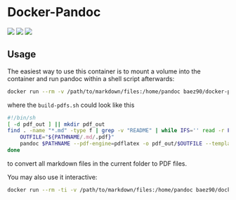# Docker-Pandoc

[![](https://images.microbadger.com/badges/version/baez90/docker-pandoc.svg)](https://microbadger.com/images/baez90/docker-pandoc "Get your own version badge on microbadger.com")
[![](https://images.microbadger.com/badges/image/baez90/docker-pandoc.svg)](https://microbadger.com/images/baez90/docker-pandoc "Get your own image badge on microbadger.com")
[![](https://images.microbadger.com/badges/commit/baez90/docker-pandoc.svg)](https://microbadger.com/images/baez90/docker-pandoc "Get your own commit badge on microbadger.com")

## Usage

The easiest way to use this container is to mount a volume into the container and run pandoc within a shell script afterwards:

```bash
docker run --rm -v /path/to/markdown/files:/home/pandoc baez90/docker-pandoc:latest build-pdfs.sh
```

where the `build-pdfs.sh` could look like this

```bash
#!/bin/sh
[ -d pdf_out ] || mkdir pdf_out
find . -name "*.md" -type f | grep -v "README" | while IFS='' read -r PATHNAME; do
	OUTFILE="${PATHNAME/.md/.pdf}"
	pandoc $PATHNAME --pdf-engine=pdflatex -o pdf_out/$OUTFILE --template assets/template.latex
done
```

to convert all markdown files in the current folder to PDF files.

You may also use it interactive:

```bash
docker run --rm -ti -v /path/to/markdown/files:/home/pandoc baez90/docker-pandoc:latest
```